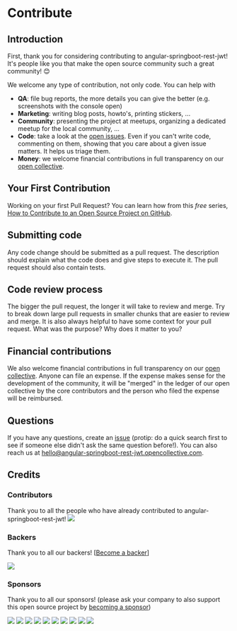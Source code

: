 # Contribute

## Introduction

First, thank you for considering contributing to angular-springboot-rest-jwt! It's people like you that make the open source community such a great community! 😊

We welcome any type of contribution, not only code. You can help with 
- **QA**: file bug reports, the more details you can give the better (e.g. screenshots with the console open)
- **Marketing**: writing blog posts, howto's, printing stickers, ...
- **Community**: presenting the project at meetups, organizing a dedicated meetup for the local community, ...
- **Code**: take a look at the [open issues](issues). Even if you can't write code, commenting on them, showing that you care about a given issue matters. It helps us triage them.
- **Money**: we welcome financial contributions in full transparency on our [open collective](https://opencollective.com/angular-springboot-rest-jwt).

## Your First Contribution

Working on your first Pull Request? You can learn how from this *free* series, [How to Contribute to an Open Source Project on GitHub](https://egghead.io/series/how-to-contribute-to-an-open-source-project-on-github).

## Submitting code

Any code change should be submitted as a pull request. The description should explain what the code does and give steps to execute it. The pull request should also contain tests.

## Code review process

The bigger the pull request, the longer it will take to review and merge. Try to break down large pull requests in smaller chunks that are easier to review and merge.
It is also always helpful to have some context for your pull request. What was the purpose? Why does it matter to you?

## Financial contributions

We also welcome financial contributions in full transparency on our [open collective](https://opencollective.com/angular-springboot-rest-jwt).
Anyone can file an expense. If the expense makes sense for the development of the community, it will be "merged" in the ledger of our open collective by the core contributors and the person who filed the expense will be reimbursed.

## Questions

If you have any questions, create an [issue](issue) (protip: do a quick search first to see if someone else didn't ask the same question before!).
You can also reach us at hello@angular-springboot-rest-jwt.opencollective.com.

## Credits

### Contributors

Thank you to all the people who have already contributed to angular-springboot-rest-jwt!
<a href="graphs/contributors"><img src="https://opencollective.com/angular-springboot-rest-jwt/contributors.svg?width=890" /></a>


### Backers

Thank you to all our backers! [[Become a backer](https://opencollective.com/angular-springboot-rest-jwt#backer)]

<a href="https://opencollective.com/angular-springboot-rest-jwt#backers" target="_blank"><img src="https://opencollective.com/angular-springboot-rest-jwt/backers.svg?width=890"></a>


### Sponsors

Thank you to all our sponsors! (please ask your company to also support this open source project by [becoming a sponsor](https://opencollective.com/angular-springboot-rest-jwt#sponsor))

<a href="https://opencollective.com/angular-springboot-rest-jwt/sponsor/0/website" target="_blank"><img src="https://opencollective.com/angular-springboot-rest-jwt/sponsor/0/avatar.svg"></a>
<a href="https://opencollective.com/angular-springboot-rest-jwt/sponsor/1/website" target="_blank"><img src="https://opencollective.com/angular-springboot-rest-jwt/sponsor/1/avatar.svg"></a>
<a href="https://opencollective.com/angular-springboot-rest-jwt/sponsor/2/website" target="_blank"><img src="https://opencollective.com/angular-springboot-rest-jwt/sponsor/2/avatar.svg"></a>
<a href="https://opencollective.com/angular-springboot-rest-jwt/sponsor/3/website" target="_blank"><img src="https://opencollective.com/angular-springboot-rest-jwt/sponsor/3/avatar.svg"></a>
<a href="https://opencollective.com/angular-springboot-rest-jwt/sponsor/4/website" target="_blank"><img src="https://opencollective.com/angular-springboot-rest-jwt/sponsor/4/avatar.svg"></a>
<a href="https://opencollective.com/angular-springboot-rest-jwt/sponsor/5/website" target="_blank"><img src="https://opencollective.com/angular-springboot-rest-jwt/sponsor/5/avatar.svg"></a>
<a href="https://opencollective.com/angular-springboot-rest-jwt/sponsor/6/website" target="_blank"><img src="https://opencollective.com/angular-springboot-rest-jwt/sponsor/6/avatar.svg"></a>
<a href="https://opencollective.com/angular-springboot-rest-jwt/sponsor/7/website" target="_blank"><img src="https://opencollective.com/angular-springboot-rest-jwt/sponsor/7/avatar.svg"></a>
<a href="https://opencollective.com/angular-springboot-rest-jwt/sponsor/8/website" target="_blank"><img src="https://opencollective.com/angular-springboot-rest-jwt/sponsor/8/avatar.svg"></a>
<a href="https://opencollective.com/angular-springboot-rest-jwt/sponsor/9/website" target="_blank"><img src="https://opencollective.com/angular-springboot-rest-jwt/sponsor/9/avatar.svg"></a>

<!-- This `CONTRIBUTING.md` is based on @nayafia's template https://github.com/nayafia/contributing-template -->
